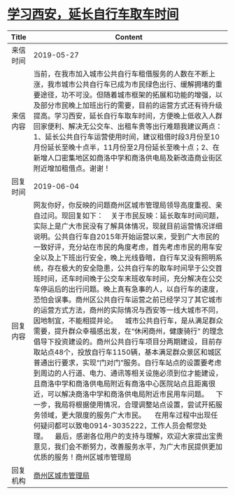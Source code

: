 # <a href="http://www.shangluo.gov.cn/zmhd/ldxxxx.jsp?urltype=leadermail.LeaderMailContentUrl&wbtreeid=1112&leadermailid=5287">学习西安，延长自行车取车时间</a>
| Title |                                                                                                                                                                                                                                                                                                                                                   Content                                                                                                                                                                                                                                                                                                                                                    |
|:-----:|--------------------------------------------------------------------------------------------------------------------------------------------------------------------------------------------------------------------------------------------------------------------------------------------------------------------------------------------------------------------------------------------------------------------------------------------------------------------------------------------------------------------------------------------------------------------------------------------------------------------------------------------------------------------------------------------------------------|
| 来信时间  | 2019-05-27                                                                                                                                                                                                                                                                                                                                                                                                                                                                                                                                                                                                                                                                                                   |
| 来信内容  | 当前，在我市加入城市公共自行车租借服务的人数在不断上涨，我市城市公共自行车已成为市民绿色出行、缓解拥堵的重要途径，功不可没。但随着城市框架的拓展和功能的增强，以及部分市民晚上加班出行的需要，目前的运营方式还有待升级提高。学习西安，延长自行车取车时间，方便晚上低收入人群回家便利、解决无公交车、出租车贵等出行难题我建议两点：1、延长公共自行车运营使用时间，建议租借时段3月份至10月份延长至晚十点半，11月份至2月份延长至晚十点；2、在新增人口密集地区如商洛中学和商洛供电局及新改造商业街区附近增加租借点。谢谢！                                                                                                                                                                                                                                                                                                                                                                                                                                              |
| 回复时间  | 2019-06-04                                                                                                                                                                                                                                                                                                                                                                                                                                                                                                                                                                                                                                                                                                   |
| 回复内容  | 网友你好，你反映的问题商州区城市管理局领导高度重视、亲自过问。现回复如下：    关于市民反映：延长取车时间问题，实际上是广大市民没有了解具体情况，现就目前运营情况详细说明。公共自行车自2015年开始运营以来，受到广大市民的一致好评，充分站在市民的角度考虑，首先考虑市民的用车安全以及上下班出行安全，晚上光线昏暗，自行车又没有照明系统，存在极大的安全隐患，公共自行车的取车时间早于公交首班时间，还车时间晚于公交车末班收车时间，充分解决在公交车停运后的出行问题。晚上真有急事的人，以自行车的速度，恐怕会误事。商州区公共自行车运营之前已经学习了其它城市的运营方式方法，商州的实际情况与西安等一线大城市不同，因地制宜，不能相提并论。    城市公共自行车，是从满足群众需要，提升群众幸福感出发，在“休闲商州，健康骑行” 的理念倡导下投资建设的。商州公共自行车项目分两期建设，目前存取站点48个，投放自行车1150辆，基本满足群众景区和城区普通出行要求，实现“门对门”服务。自行车站点的设置要考虑到周边的人行道、电力、通讯等相关设施必须到位才能建设，且商洛中学和商洛供电局附近有商洛中心医院站点且距离很近，可以解决商洛中学和商洛供电局附近市民用车问题。    下一步，我局将根据使用情况，合理调整站点设置，尝试开拓服务领域，更大限度的服务广大市民。     在用车过程中出现任何疑问都可以致电0914-3035222，工作人员会帮您处理。    最后，感谢各位用户的支持与理解，欢迎大家提出宝贵意见，我们会不断努力，改善服务水平，为广大市民提供更加优质的服务！商州区城市管理局 |
| 回复机构  | <a href="../../categories/agencies/商州区城市管理局.md">商州区城市管理局</a>                                                                                                                                                                                                                                                                                                                                                                                                                                                                                                                                                                                                                                                   |